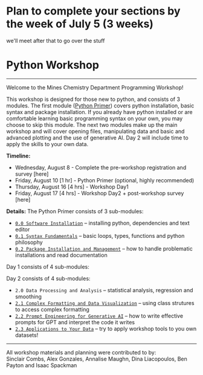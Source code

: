 # Plan to complete your sections by the week of July 5 (3 weeks)  
we'll meet after that to go over the stuff  

# Python Workshop
---
Welcome to the Mines Chemistry Department Programming Workshop!  

This workshop is designed for those new to python, and consists of 3 modules. The first module ([Python Primer](./Python_Primer/)) covers python installation, basic syntax and package installation. If you already have python installed or are comfortable learning basic programming syntax on your own, you may choose to skip this module. The next two modules make up the main workshop and will cover opening files, manipulating data and basic and advanced plotting and the use of generative AI. Day 2 will include time to apply the skills to your own data.  

**Timeline:**
* Wednesday, August 8 - Complete the pre-workshop registration and survey [here]
* Friday, August 10 [1 hr] - Python Primer (optional, highly recommended)
* Thursday, August 16 [4 hrs] - Workshop Day1
* Friday, August 17 [4 hrs] - Workshop Day2 + post-workshop survey [here]
  
**Details:**
The Python Primer consists of 3 sub-modules:  
* [`0.0 Software Installation`](./0.0_python_primer_software_installation.md) – installing python, dependencies and text editor  
* [`0.1 Syntax Fundamentals`](./0.1_python_primer_syntax_fundamentals.ipynb) – basic loops, types, functions and python philosophy  
* [`0.2 Package Installation and Management`](./0.2_python_primer_package_installation_and_management.md) – how to handle problematic installations and read documentation
  
Day 1 consists of 4 sub-modules:

Day 2 consists of 4 sub-modules:  
* `2.0 Data Processing and Analysis` – statistical analysis, regression and smoothing  
* [`2.1 Complex Formatting and Data Visualization`](2.1_day2_complex_formatting.md) – using class strutures to access complex formatting 
* [`2.2 Prompt Engineering for Generative AI`](./2.2_day2_prompt_engineering_for_generative_ai.md) – how to write effective prompts for GPT and interpret the code it writes
* [`2.3 Applications to Your Data`](./2.3_day2_applications_to_your_data.md) – try to apply workshop tools to you own datasets!

---
All workshop materials and planning were contributed to by:  
Sinclair Combs, Alex Gonzales, Annalise Maughn, Dina Liacopoulos, Ben Payton and Isaac Spackman
